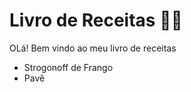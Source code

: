 # Livro de Receitas :man_cook:



OLá! Bem vindo ao meu livro de receitas

- Strogonoff de Frango
- Pavê